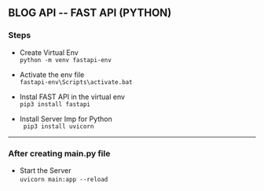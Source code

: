 ## BLOG API -- FAST API (PYTHON)

### Steps

- Create Virtual Env  
  `python -m venv fastapi-env`

- Activate the env file  
  `fastapi-env\Scripts\activate.bat`

- Instal FAST API in the virtual env  
  `pip3 install fastapi`

- Install Server Imp for Python  
  ` pip3 install uvicorn`

---

### After creating main.py file

- Start the Server  
  `uvicorn main:app --reload`

